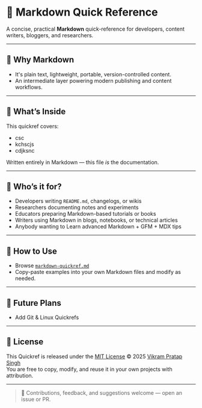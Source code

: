 
# 📖 Markdown Quick Reference

A concise, practical **Markdown** quick-reference for developers, content writers, bloggers, and researchers.

---

## 📌 Why Markdown

- It's plain text, lightweight, portable, version-controlled content.
- An intermediate layer powering modern publishing and content workflows.


---

## 📌 What’s Inside

This quickref covers:

- csc
- kchscjs
- cdjksnc


Written entirely in Markdown — this file *is* the documentation.

---

## 🎯 Who’s it for?

- Developers writing `README.md`, changelogs, or wikis
- Researchers documenting notes and experiments
- Educators preparing Markdown-based tutorials or books
- Writers using Markdown in blogs, notebooks, or technical articles
- Anybody wanting to Learn advanced Markdown + GFM + MDX tips

---

## 🚀 How to Use

- Browse [`markdown-quickref.md`](./markdown-quickref.md)
- Copy-paste examples into your own Markdown files and modify as needed.

---

## 📌 Future Plans

- Add Git & Linux Quickrefs

---

## 📜 License

This Quickref is released under the [MIT License](./LICENSE) © 2025 [Vikram Pratap Singh](https://www.linkedin.com/in/vikrampsingh/)  
You are free to copy, modify, and reuse it in your own projects with attribution.

---

> 🙌 Contributions, feedback, and suggestions welcome — open an issue or PR.
